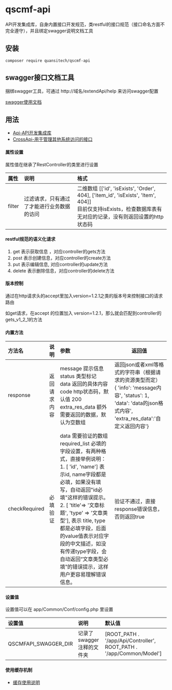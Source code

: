 # qscmf-api

API开发集成库，自身内置接口开发规范，类restful的接口规范（接口命名方面不完全遵守），并且绑定swagger说明文档工具


## 安装

```
composer require quansitech/qscmf-api
```

## swagger接口文档工具

捆绑swagger工具，可通过  http://域名/extendApi/help 来访问swagger配置

[swagger使用文档](https://github.com/zircote/swagger-php)


## 用法
+ [Api-API开发集成库](https://github.com/quansitech/qscmf-api/blob/master/docs/Api.md)
+ [CrossApi-用于管理其他系统访问的接口](https://github.com/quansitech/qscmf-api/blob/master/docs/CrossApi.md)


#### 属性设置

属性值在继承了RestController的类里进行设置

| 属性            | 说明                                       | 格式                                                         |
| :-------------- | :----------------------------------------- | :----------------------------------------------------------- |
| filter          | 过滤请求，只有通过了才能进行业务数据的访问 | 二维数组  [['id', 'isExists', 'Order', 404], ['item_id', 'isExists', 'Item', 404]] <br />目前仅支持isExists，检查数据库表有无对应的记录，没有则返回设置的http状态码 |


#### restful规范的语义化请求

1. get 表示获取信息 ，对应controller的gets方法
2. post 表示创建信息，对应controller的create方法
3. put 表示编辑信息, 对应controller的update方法
4. delete 表示删除信息，对应controller的delete方法


#### 版本控制

通过在http请求头的accept里加入version=1.2.1之类的版本号来控制接口的请求路由

如get请求，在accept 的位置加入 version=1.2.1，那么就会匹配到controller的  gets_v1_2_1的方法


#### 内置方法

| 方法名                | 说明                   | 参数                                                         | 返回值                                                       |
| :-------------------- | :--------------------- | :----------------------------------------------------------- | ------------------------------------------------------------ |
| response              | 返回请求内容           | message  提示信息<br />status 类型标记<br />data 返回的具体内容<br />code http状态码，默认值 200<br />extra_res_data 额外需要返回的数据，默认为空数组 | 返回json或者xml等格式的字符串（根据请求的资源类型而定）<br />{  'info': 'message内容', 'status': 1, 'data': 'data的json格式内容', 'extra_res_data':'自定义返回内容'} |
| checkRequired         | 必填验证               | data 需要验证的数组<br />required_list 必填的字段设置，有两种格式，直接举例说明： 1. [ 'id', 'name'] 表示id, name字段都是必填，如果没有填写，自动返回"id必填"这样的错误提示。 2. [ 'title'=> '文章标题', 'type' => '文章类型'], 表示 title, type都是必填字段，后面的value值表示对应字段的中文描述，如没有传递type字段，会自动返回“文章类型必填”的错误提示，这样用户更容易理解错误信息。 | 验证不通过，直接response错误信息，否则返回true               |


#### 设置值

设置值可以在 app/Common/Conf/config.php 里设置

| 设置值                      | 说明                      | 默认值                                                       |
| :-------------------------- | :------------------------ | :----------------------------------------------------------- |
| QSCMFAPI_SWAGGER_DIR        | 记录了swagger注释的文件夹 | [ROOT_PATH . '/app/Api/Controller', ROOT_PATH . '/app/Common/Model'] |


#### 使用缓存机制
+ [缓存使用说明](https://github.com/quansitech/qscmf-api/blob/master/docs/Cache.md)
